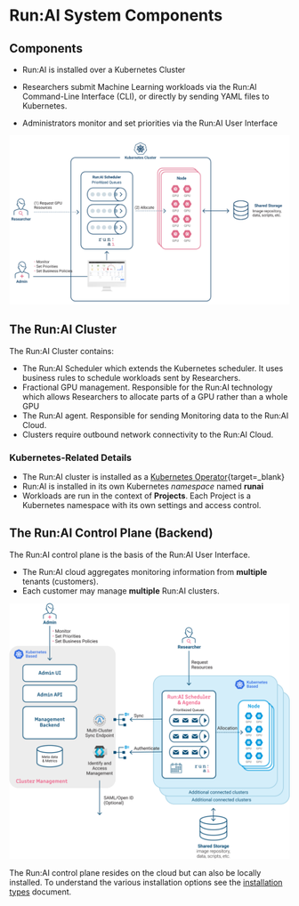 # Run:AI System Components 

## Components

* Run:AI is installed over a Kubernetes Cluster

* Researchers submit Machine Learning workloads via the Run:AI Command-Line Interface (CLI), or directly by sending YAML files to Kubernetes. 

* Administrators monitor and set priorities via the Run:AI User Interface

![architecture](img/architecture.png)


## The Run:AI Cluster 

The Run:AI Cluster contains:

* The Run:AI Scheduler which extends the Kubernetes scheduler. It uses business rules to schedule workloads sent by Researchers. 
* Fractional GPU management. Responsible for the Run:AI technology which allows Researchers to allocate parts of a GPU rather than a whole GPU  
* The Run:AI agent. Responsible for sending Monitoring data to the Run:AI Cloud.
* Clusters require outbound network connectivity to the Run:AI Cloud.  

### Kubernetes-Related Details

* The Run:AI cluster is installed as a [Kubernetes Operator](https://kubernetes.io/docs/concepts/extend-kubernetes/operator/){target=_blank}
* Run:AI is installed in its own Kubernetes _namespace_ named __runai__
* Workloads are run in the context of __Projects__. Each Project is a Kubernetes namespace with its own settings and access control. 



## The Run:AI Control Plane (Backend)

The Run:AI control plane is the basis of the Run:AI User Interface. 

* The Run:AI cloud aggregates monitoring information from __multiple__ tenants (customers).
* Each customer may manage __multiple__ Run:AI clusters. 

![multi-cluster-architecture](img/multi-cluster-architecture.png)

The Run:AI control plane resides on the cloud but can also be locally installed. To understand the various installation options see the [installation types](../admin/runai-setup/installation-types.md) document.






